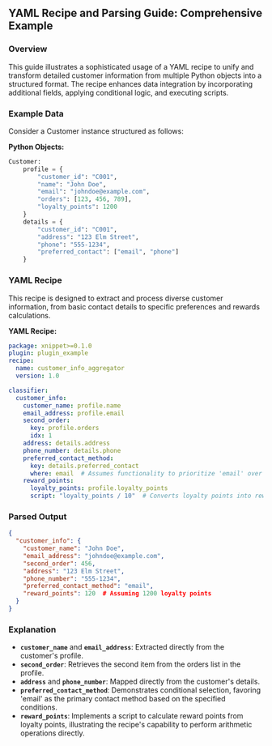 ## **YAML Recipe and Parsing Guide: Comprehensive Example**

### **Overview**
This guide illustrates a sophisticated usage of a YAML recipe to unify and transform detailed customer information from multiple Python objects into a structured format. The recipe enhances data integration by incorporating additional fields, applying conditional logic, and executing scripts.

### **Example Data**
Consider a Customer instance structured as follows:

**Python Objects:**
```python
Customer:
    profile = {
        "customer_id": "C001",
        "name": "John Doe",
        "email": "johndoe@example.com",
        "orders": [123, 456, 789],
        "loyalty_points": 1200
    }
    details = {
        "customer_id": "C001",
        "address": "123 Elm Street",
        "phone": "555-1234",
        "preferred_contact": ["email", "phone"]
    }
```

### **YAML Recipe**
This recipe is designed to extract and process diverse customer information, from basic contact details to specific preferences and rewards calculations.

**YAML Recipe:**
```yaml
package: xnippet>=0.1.0
plugin: plugin_example
recipe:
  name: customer_info_aggregator
  version: 1.0

classifier:
  customer_info:
    customer_name: profile.name
    email_address: profile.email
    second_order:
      key: profile.orders
      idx: 1
    address: details.address
    phone_number: details.phone
    preferred_contact_method:
      key: details.preferred_contact
      where: email  # Assumes functionality to prioritize 'email' over other contacts
    reward_points:
      loyalty_points: profile.loyalty_points
      script: "loyalty_points / 10"  # Converts loyalty points into reward points
```

### **Parsed Output**
```json
{
  "customer_info": {
    "customer_name": "John Doe",
    "email_address": "johndoe@example.com",
    "second_order": 456,
    "address": "123 Elm Street",
    "phone_number": "555-1234",
    "preferred_contact_method": "email",
    "reward_points": 120  # Assuming 1200 loyalty points
  }
}
```

### **Explanation**
- **`customer_name`** and **`email_address`**: Extracted directly from the customer's profile.
- **`second_order`**: Retrieves the second item from the orders list in the profile.
- **`address`** and **`phone_number`**: Mapped directly from the customer's details.
- **`preferred_contact_method`**: Demonstrates conditional selection, favoring 'email' as the primary contact method based on the specified conditions.
- **`reward_points`**: Implements a script to calculate reward points from loyalty points, illustrating the recipe's capability to perform arithmetic operations directly.

